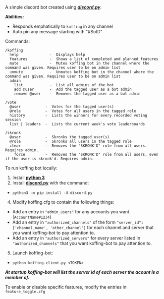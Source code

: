 A simple discord bot created using [***discord.py***](https://github.com/Rapptz/discord.py).

**Abilities:**
  - Responds emphatically to `koffing` in any channel
  - Auto pin any message starting with "#SotD"

Commands:
```
/koffing 
  help              -  Displays help
  features          -  Shows a list of completed and planned features
  mute              -  Mutes koffing bot in the channel where the command was given. Requires user to be on admin list
  unmute            -  Unmutes koffing bot in the channel where the command was given. Requires user to be on admin list 
  admin 
    list            -  List all admins of the bot
    add @user       -  Add the tagged user as a bot admin
    remove @user    -  Removes the tagged user as a bot admin
    
/vote 
  @user           -  Votes for the tagged user(s)
  @role           -  Votes for all users in the tagged role
  history         -  Lists the winners for every recorded voting session
  list | leaders  -  Lists the current week's vote leaderboards
  
/skronk
  @user           -  Skronks the tagged user(s)
  @role           -  Skronks all users in the tagged role
  clear           -  Removes the "SKRONK'D" role from all users. Requires admin.
    force         -  Removes the "SKRONK'D" role from all users, even if the user is skronk'd. Requires admin.
```

To run koffing bot locally:

1. Install [**python 3**](https://python.org)
2. Install [**discord.py**](https://github.com/Rapptz/discord.py) with the command:
  * `python3 -m pip install -U discord.py`
4. Modify koffing.cfg to contain the following things:
  * Add an entry in `"admin_users"` for any accounts you want. (`AccountName#1234`)
  * Add an entry in `"authorized_channels"` of the form `"server_id": ['channel_name', 'other_channel']` for each channel and server that you want koffing-bot to pay attention to.
  * Add an entry in `"authorized_servers"` for every server listed in `"authorized_channels"` that you want koffing-bot to pay attention to.
5. Launch koffing-bot:
  * `python koffing-client.py <TOKEN>`

***At startup koffing-bot will list the server id of each server the acount is a member of.***

To enable or disable specific features, modify the entries in `feature_toggle.cfg`
